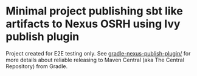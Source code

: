 # Minimal project publishing sbt like artifacts to Nexus OSRH using Ivy publish plugin

Project created for E2E testing only. See [gradle-nexus-publish-plugin/](https://github.com/gradle-nexus/publish-plugin/) for more details about reliable releasing to Maven Central (aka The Central Repository) from Gradle.

